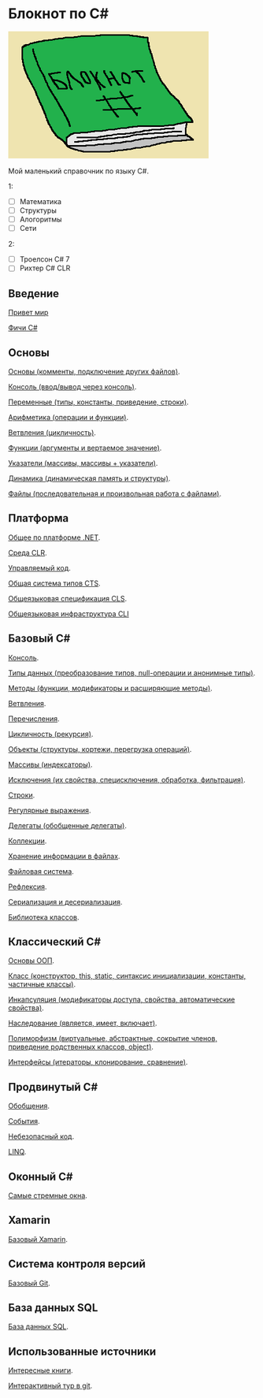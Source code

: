 # Блокнот по C#

![Блокнот](img/header.png) 

Мой маленький справочник по языку C#.

1:
- [ ] Математика
- [ ] Структуры
- [ ] Алогоритмы
- [ ] Сети

2:
- [ ] Троелсон C# 7
- [ ] Рихтер C# CLR

## Введение
[Привет мир](./welcome/index.md)

[Фичи C#](./welcome/features.md)

## Основы

[Основы (комменты, подключение других файлов)](./algoritms/indexCBasic.md).

[Консоль (ввод/вывод через консоль)](./algoritms/indexCConsole.md).

[Переменные (типы, константы, приведение, строки)](./algoritms/indexCVariables.md).

[Арифметика (операции и функции)](./algoritms/indexCMath.md).

[Ветвления (цикличность)](./algoritms/indexCIfs.md).

[Функции (аргументы и вертаемое значение)](./algoritms/indexCFuncs.md).

[Указатели (массивы, массивы + указатели)](./algoritms/indexCPointers.md).

[Динамика (динамическая память и структуры)](./algoritms/indexCDynamic.md).

[Файлы (последовательная и произвольная работа с файлами)](./algoritms/indexCFiles.md).

## Платформа

[Общее по платформе .NET](./platform/index.md). 

[Среда CLR](./platform/clr.md).

[Управляемый код](./platform/managed.md).

[Общая система типов CTS](./platform/cts.md).

[Общеязыковая спецификация CLS](./platform/cls.md).

[Общеязыковая инфраструктура CLI](./platform/cli.md)

## Базовый С#

[Консоль](./basic/indexConsole.md).

[Типы данных (преобразование типов, null-операции и анонимные типы)](./basic/indexTypes.md).

[Методы (функции, модификаторы и расширяющие методы)](./basic/indexFuncs.md).

[Ветвления](./basic/indexIfs.md).

[Перечисления](./basic/indexEnums.md).

[Цикличность (рекурсия)](./basic/indexWhiles.md).

[Объекты (структуры, кортежи, перегрузка операций)](./basic/indexObjects.md).

[Массивы (индексаторы)](./basic/indexArrs.md).

[Исключения (их свойства, специсключения, обработка, фильтрация)](./basic/indexExceptions.md).

[Строки](./basic/indexStrings.md).

[Регулярные выражения](./basic/indexRegular.md).

[Делегаты (обобщенные делегаты)](./basic/indexDelegates.md).

[Коллекции](./basic/indexCollections.md).

[Хранение информации в файлах](./basic/indexFiles.md).

[Файловая система](./basic/indexFileSys.md).

[Рефлексия](./basic/indexReflex.md).

[Сериализация и десериализация](./basic/indexSerialization.md).

[Библиотека классов](./basic/indexLibs.md).

## Классический C#

[Основы ООП](./classic/indexBasic.md).

[Класс (конструктор, this, static, синтаксис инициализации, константы, частичные классы)](./classic/indexClass.md).

[Инкапсуляция (модификаторы доступа, свойства, автоматические свойства)](./classic/indexEncapsulation.md).

[Наследование (является, имеет, включает)](./classic/indexInheritance.md).

[Полиморфизм (виртуальные, абстрактные, сокрытие членов, приведение родственных классов, object)](./classic/indexPolymorphism.md).

[Интерфейсы (итераторы, клонирование, сравнение)](./classic/indexInterface.md).

## Продвинутый C#

[Обобщения](./advance/indexGeneralized.md).

[События](./advance/indexEvents.md).

[Небезопасный код](./advance/indexUnsafe.md).

[LINQ](./advance/indexLINQ.md).

## Оконный C#

[Самые стремные окна](./windows/indexEasy.md).


## Xamarin

[Базовый Xamarin](./xamarin/indexBasic.md).

## Система контроля версий

[Базовый Git](./git/indexBasic.md).

## База данных SQL

[База данных SQL](./sql/indexSql.md).

## Использованные источники

[Интересные книги](./link/books.md). 

[Интерактивный тур в git](https://githowto.com/ru).


